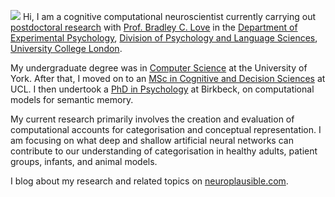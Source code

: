 <p><img src="//avatars3.githubusercontent.com/u/5082092?v=3&amp;s=460">
Hi, I am a cognitive computational neuroscientist currently carrying out <a href="http://bradlove.org/lab#postdocs">postdoctoral research</a> with <a href="//bradlove.org/">Prof. Bradley C. Love</a> in the <a href="//www.ucl.ac.uk/pals/research/experimental-psychology/person/olivia-guest/">Department of Experimental Psychology</a>, <a href="//www.ucl.ac.uk/pals/people/profiles/research-staff/olivia-guest">Division of Psychology and Language Sciences</a>, <a href="//iris.ucl.ac.uk/iris/browse/profile?upi=OGUES12">University College London</a>.</p>

<p>My undergraduate degree was in <a href="https://www.cs.york.ac.uk/undergraduate/ug-courses/bsc-cs/">Computer Science</a> at the University of York. After that, I moved on to an <a href="http://www.ucl.ac.uk/pals/study/masters/TMSPSYSCDS01">MSc in Cognitive and Decision Sciences</a> at UCL. I then undertook a <a href="http://www.bbk.ac.uk/psychology/">PhD in Psychology</a> at Birkbeck, on computational models for semantic memory.</p>

<p>My current research primarily involves the creation and evaluation of computational accounts for categorisation and conceptual representation. I am focusing on what deep and shallow artificial neural networks can contribute to our understanding of categorisation in healthy adults, patient groups, infants, and animal models.</p>

<p>I blog about my research and related topics on <a href="http://neuroplausible.com">neuroplausible.com</a>.</p>
